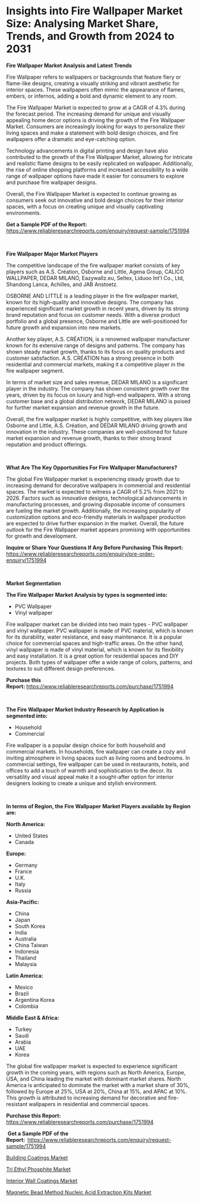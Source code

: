 <p><h1>Insights into Fire Wallpaper Market Size: Analysing Market Share, Trends, and Growth from 2024 to 2031</h1></p><p><strong>Fire Wallpaper Market Analysis and Latest Trends</strong></p>
<p><p>Fire Wallpaper refers to wallpapers or backgrounds that feature fiery or flame-like designs, creating a visually striking and vibrant aesthetic for interior spaces. These wallpapers often mimic the appearance of flames, embers, or infernos, adding a bold and dynamic element to any room.</p><p>The Fire Wallpaper Market is expected to grow at a CAGR of 4.3% during the forecast period. The increasing demand for unique and visually appealing home decor options is driving the growth of the Fire Wallpaper Market. Consumers are increasingly looking for ways to personalize their living spaces and make a statement with bold design choices, and fire wallpapers offer a dramatic and eye-catching option.</p><p>Technology advancements in digital printing and design have also contributed to the growth of the Fire Wallpaper Market, allowing for intricate and realistic flame designs to be easily replicated on wallpaper. Additionally, the rise of online shopping platforms and increased accessibility to a wide range of wallpaper options have made it easier for consumers to explore and purchase fire wallpaper designs.</p><p>Overall, the Fire Wallpaper Market is expected to continue growing as consumers seek out innovative and bold design choices for their interior spaces, with a focus on creating unique and visually captivating environments.</p></p>
<p><strong>Get a Sample PDF of the Report:&nbsp;</strong> <a href="https://www.reliableresearchreports.com/enquiry/request-sample/1751994">https://www.reliableresearchreports.com/enquiry/request-sample/1751994</a></p>
<p>&nbsp;</p>
<p><strong>Fire Wallpaper Major Market Players</strong></p>
<p><p>The competitive landscape of the fire wallpaper market consists of key players such as A.S. Création, Osborne and Little, Agena Group, CALICO WALLPAPER, DEDAR MILANO, Eazywallz.eu, Seltex, Liduoo Int'l Co., Ltd, Shandong Lanca, Achilles, and JAB Anstoetz.</p><p>OSBORNE AND LITTLE is a leading player in the fire wallpaper market, known for its high-quality and innovative designs. The company has experienced significant market growth in recent years, driven by its strong brand reputation and focus on customer needs. With a diverse product portfolio and a global presence, Osborne and Little are well-positioned for future growth and expansion into new markets.</p><p>Another key player, A.S. CRÉATION, is a renowned wallpaper manufacturer known for its extensive range of designs and patterns. The company has shown steady market growth, thanks to its focus on quality products and customer satisfaction. A.S. CRÉATION has a strong presence in both residential and commercial markets, making it a competitive player in the fire wallpaper segment.</p><p>In terms of market size and sales revenue, DEDAR MILANO is a significant player in the industry. The company has shown consistent growth over the years, driven by its focus on luxury and high-end wallpapers. With a strong customer base and a global distribution network, DEDAR MILANO is poised for further market expansion and revenue growth in the future.</p><p>Overall, the fire wallpaper market is highly competitive, with key players like Osborne and Little, A.S. Création, and DEDAR MILANO driving growth and innovation in the industry. These companies are well-positioned for future market expansion and revenue growth, thanks to their strong brand reputation and product offerings.</p></p>
<p>&nbsp;</p>
<p><strong>What Are The Key Opportunities For Fire Wallpaper Manufacturers?</strong></p>
<p><p>The global Fire Wallpaper market is experiencing steady growth due to increasing demand for decorative wallpapers in commercial and residential spaces. The market is expected to witness a CAGR of 5.2% from 2021 to 2026. Factors such as innovative designs, technological advancements in manufacturing processes, and growing disposable income of consumers are fueling the market growth. Additionally, the increasing popularity of customization options and eco-friendly materials in wallpaper production are expected to drive further expansion in the market. Overall, the future outlook for the Fire Wallpaper market appears promising with opportunities for growth and development.</p></p>
<p><strong>Inquire or Share Your Questions If Any Before Purchasing This Report:</strong> <a href="https://www.reliableresearchreports.com/enquiry/pre-order-enquiry/1751994">https://www.reliableresearchreports.com/enquiry/pre-order-enquiry/1751994</a></p>
<p>&nbsp;</p>
<p><strong>Market Segmentation</strong></p>
<p><strong>The Fire Wallpaper Market Analysis by types is segmented into:</strong></p>
<p><ul><li>PVC Wallpaper</li><li>Vinyl wallpaper</li></ul></p>
<p><p>Fire wallpaper market can be divided into two main types - PVC wallpaper and vinyl wallpaper. PVC wallpaper is made of PVC material, which is known for its durability, water resistance, and easy maintenance. It is a popular choice for commercial spaces and high-traffic areas. On the other hand, vinyl wallpaper is made of vinyl material, which is known for its flexibility and easy installation. It is a great option for residential spaces and DIY projects. Both types of wallpaper offer a wide range of colors, patterns, and textures to suit different design preferences.</p></p>
<p><strong>Purchase this Report:&nbsp;</strong><a href="https://www.reliableresearchreports.com/purchase/1751994">https://www.reliableresearchreports.com/purchase/1751994</a></p>
<p>&nbsp;</p>
<p><strong>The Fire Wallpaper Market Industry Research by Application is segmented into:</strong></p>
<p><ul><li>Household</li><li>Commercial</li></ul></p>
<p><p>Fire wallpaper is a popular design choice for both household and commercial markets. In households, fire wallpaper can create a cozy and inviting atmosphere in living spaces such as living rooms and bedrooms. In commercial settings, fire wallpaper can be used in restaurants, hotels, and offices to add a touch of warmth and sophistication to the decor. Its versatility and visual appeal make it a sought-after option for interior designers looking to create a unique and stylish environment.</p></p>
<p>&nbsp;</p>
<p><strong>In terms of Region, the Fire Wallpaper Market Players available by Region are:</strong></p>
<p>
    <p> <strong> North America: </strong>
        <ul>
            <li>United States</li>
            <li>Canada</li>
        </ul>
        </p> 
    <p> <strong> Europe: </strong>
        <ul>
            <li>Germany</li>
            <li>France</li>
            <li>U.K.</li>
            <li>Italy</li>
            <li>Russia</li>
        </ul>
        </p> 
    <p> <strong> Asia-Pacific: </strong>
        <ul>
            <li>China</li>
            <li>Japan</li>
            <li>South Korea</li>
            <li>India</li>
            <li>Australia</li>
            <li>China Taiwan</li>
            <li>Indonesia</li>
            <li>Thailand</li>
            <li>Malaysia</li>
        </ul>
        </p> 
    <p> <strong> Latin America: </strong>
        <ul>
            <li>Mexico</li>
            <li>Brazil</li>
            <li>Argentina Korea</li>
            <li>Colombia</li>
        </ul>
        </p> 
    <p> <strong> Middle East & Africa: </strong>
        <ul>
            <li>Turkey</li>
            <li>Saudi</li>
            <li>Arabia</li>
            <li>UAE</li>
            <li>Korea</li>
        </ul>
    </p>
    </p>
<p><p>The global fire wallpaper market is expected to experience significant growth in the coming years, with regions such as North America, Europe, USA, and China leading the market with dominant market shares. North America is anticipated to dominate the market with a market share of 30%, followed by Europe at 25%, USA at 20%, China at 15%, and APAC at 10%. This growth is attributed to increasing demand for decorative and fire-resistant wallpapers in residential and commercial spaces.</p></p>
<p><strong>Purchase this Report: </strong><a href="https://www.reliableresearchreports.com/purchase/1751994">https://www.reliableresearchreports.com/purchase/1751994</a></p>
<p>&nbsp;<strong>Get a Sample PDF of the Report:&nbsp;&nbsp;</strong><a href="https://www.reliableresearchreports.com/enquiry/request-sample/1751994">https://www.reliableresearchreports.com/enquiry/request-sample/1751994</a></p>
<p><strong></strong></p>
<p><p><a href="https://github.com/jj19131/Market-Research-Report-List-1/blob/main/building-coatings-market.md">Building Coatings Market</a></p><p><a href="https://view.publitas.com/reportprime-1/tri-ethyl-phosphite-market-research-report-forecasted-for-period-from-2023-2030-by-market-type-market-application-and-region/">Tri Ethyl Phosphite Market</a></p><p><a href="https://github.com/jodemen/Market-Research-Report-List-1/blob/main/interior-wall-coatings-market.md">Interior Wall Coatings Market</a></p><p><a href="https://ivy-potential-64b.notion.site/Magnetic-Bead-Method-Nucleic-Acid-Extraction-Kits-Market-Size-Furnishes-Valuable-Information-Encompa-175f4b6ca1d641e892d9046332133f7c">Magnetic Bead Method Nucleic Acid Extraction Kits Market</a></p></p>